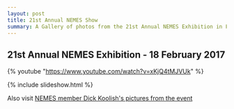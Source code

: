 ```yaml
---
layout: post 
title: 21st Annual NEMES Show
summary: A Gallery of photos from the 21st Annual NEMES Exhibition in February
---
```


## 21st Annual NEMES Exhibition - 18 February 2017

{% youtube "https://www.youtube.com/watch?v=xKjQ4tMJVUk" %}

{% include slideshow.html %}

Also visit [NEMES member Dick Koolish's pictures from the event](http://www.dickkoolish.com/rmk_page/pictures_021817.html)
